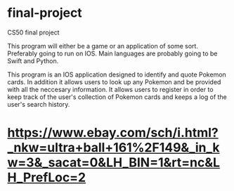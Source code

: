 # final-project
CS50 final project

This program will either be a game or an application of some sort. Preferably going to run on IOS. Main languages are probably going to be Swift and Python.

This program is an IOS application designed to identify and quote Pokemon cards. In addition it allows users to look up any Pokemon and be provided with all the neccesary information. It allows users to register in order to keep track of the user's collection of Pokemon cards and keeps a log of the user's search history. 

# https://www.ebay.com/sch/i.html?_nkw=ultra+ball+161%2F149&_in_kw=3&_sacat=0&LH_BIN=1&rt=nc&LH_PrefLoc=2